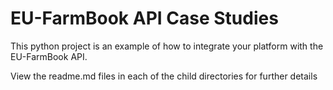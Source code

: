 # EU-FarmBook API Case Studies

This python project is an example of how to integrate your platform with the EU-FarmBook API. 

View the readme.md files in each of the child directories for further details